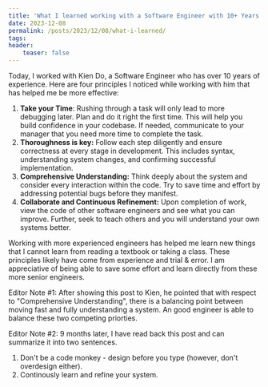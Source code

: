 ```yaml
---
title: 'What I learned working with a Software Engineer with 10+ Years of Experience'
date: 2023-12-08
permalink: /posts/2023/12/08/what-i-learned/
tags:
header:
    teaser: false
---
```


Today, I worked with Kien Do, a Software Engineer who has over 10 years of experience. Here are four principles I noticed while working with him that has helped me be more effective:

1. **Take your Time**: Rushing through a task will only lead to more debugging later. Plan and do it right the first time. This will help you build confidence in your codebase. If needed, communicate to your manager that you need more time to complete the task.   
2. **Thoroughness is key:** Follow each step diligently and ensure correctness at every stage in development. This includes syntax, understanding system changes, and confirming successful implementation.
3. **Comprehensive Understanding:** Think deeply about the system and consider every interaction within the code. Try to save time and effort by addressing potential bugs before they manifest.
4. **Collaborate and Continuous Refinement:** Upon completion of work, view the code of other software engineers and see what you can improve. Further, seek to teach others and you will understand your own systems better.

Working with more experienced engineers has helped me learn new things that I cannot learn from reading a textbook or taking a class. These principles likely have come from experience and trial & error. I am appreciative of being able to save some effort and learn directly from these more senior engineers. 

Editor Note #1: After showing this post to Kien, he pointed that with respect to "Comprehensive Understanding", there is a balancing point between moving fast and fully understanding a system. An good engineer is able to balance these two competing priorties.

Editor Note #2: 9 months later, I have read back this post and can summarize it into two sentences.
1. Don't be a code monkey - design before you type (however, don't overdesign either). 
2. Continously learn and refine your system. 
